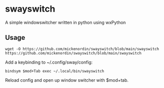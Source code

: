 # swayswitch
A simple windowswitcher written in python using wxPython

## Usage
```
wget -O https://github.com/mickenordin/swayswitch/blob/main/swayswitch https://github.com/mickenordin/swayswitch/blob/main/swayswitch
```
Add a keybinding to ~/.config/sway/config:

```
bindsym $mod+Tab exec ~/.local/bin/swayswitch
```
Reload config and open up window switcher with $mod+tab. 

